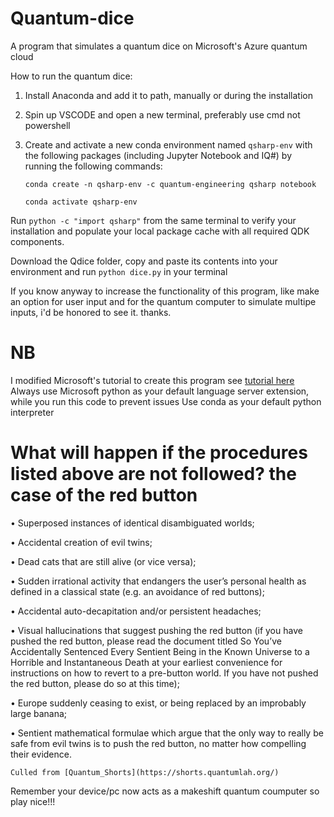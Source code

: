 # Quantum-dice
A program that simulates a quantum dice on Microsoft's Azure quantum cloud

How to run the quantum dice:
1. Install Anaconda and add it to path, manually or during the installation
2. Spin up VSCODE and open a new terminal, preferably use cmd not powershell
3. Create and activate a new conda environment named ```qsharp-env``` with the following packages (including Jupyter Notebook and IQ#) by running the following commands:

    ```conda create -n qsharp-env -c quantum-engineering qsharp notebook```
    
    ```conda activate qsharp-env```
    
Run ```python -c "import qsharp"``` from the same terminal to verify your installation and populate your local package cache with all required QDK components.

Download the Qdice folder, copy and paste its contents into your environment and run ```python dice.py``` in your terminal

If you know anyway to increase the functionality of this program, like make an option for user input and for the quantum computer to simulate multipe inputs, i'd be honored to see it. thanks.

# NB
I modified Microsoft's tutorial to create this program see [tutorial here](https://docs.microsoft.com/en-us/quantum/tutorials/quantum-random-number-generator?tabs=tabid-python)
Always use Microsoft python as your default language server extension, while you run this code to prevent issues
Use conda as your default python interpreter

# What will happen if the procedures listed above are not followed? the case of the red button
• Superposed instances of identical disambiguated worlds;

• Accidental creation of evil twins;

• Dead cats that are still alive   (or vice versa);

• Sudden irrational activity that endangers the user’s personal health as defined in a classical state (e.g. an   avoidance of red buttons);

• Accidental auto-decapitation and/or persistent headaches;

• Visual hallucinations that suggest pushing the red button (if you have pushed the red button, please read the document titled So You’ve Accidentally Sentenced Every Sentient Being in the Known Universe to a Horrible and Instantaneous Death at your earliest convenience for instructions on how to revert to a pre-button world. If you have not pushed the red button, please do so at this time);

• Europe suddenly ceasing to exist, or being replaced by an improbably large banana; 

• Sentient mathematical formulae which argue that the only way to really be safe from evil twins is to push the red button, no matter how compelling their evidence.

    Culled from [Quantum_Shorts](https://shorts.quantumlah.org/)
    
 Remember your device/pc now acts as a makeshift quantum coumputer so play nice!!!
